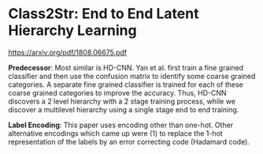 # Class2Str: End to End Latent Hierarchy Learning
https://arxiv.org/pdf/1808.06675.pdf

**Predecessor**: Most similar is HD-CNN. Yan et al. first train a fine grained classifier and then use the confusion matrix to identify some coarse grained categories. A separate fine grained classifier is trained for each of these coarse grained categories to improve the accuracy. Thus, HD-CNN discovers a 2 level hierarchy with a 2 stage training process, while we discover a multilevel hierarchy using a single stage end to end training.

**Label Encoding**: This paper uses encoding other than one-hot. Other alternative encodings which came up were (1) to replace the 1-hot representation of the labels by an error correcting code (Hadamard code).
<!--stackedit_data:
eyJoaXN0b3J5IjpbLTUzOTMyODU1NF19
-->